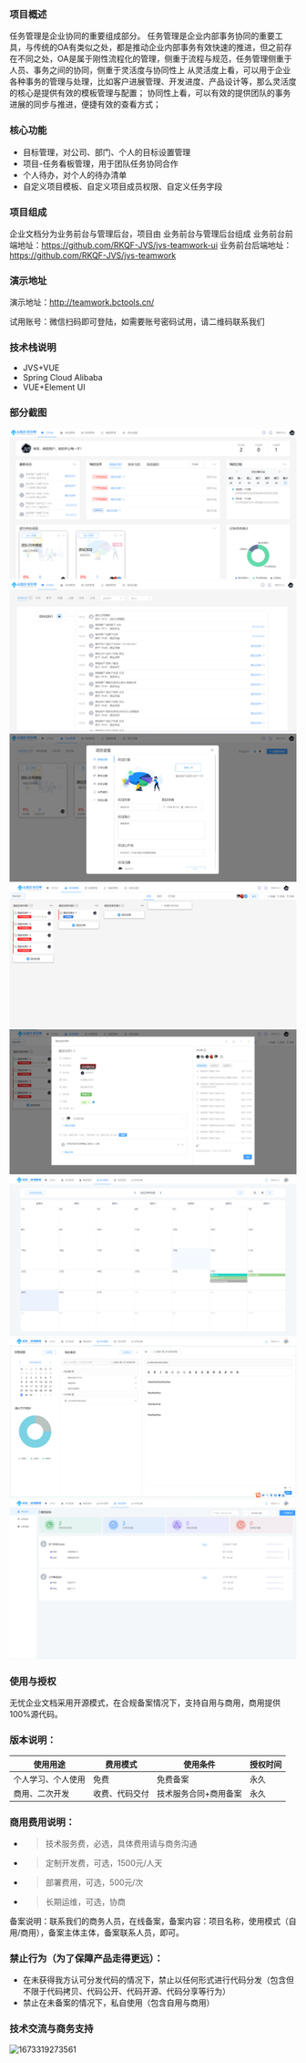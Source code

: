 

### 项目概述


任务管理是企业协同的重要组成部分。
     任务管理是企业内部事务协同的重要工具，与传统的OA有类似之处，都是推动企业内部事务有效快速的推进，但之前存在不同之处，OA是属于刚性流程化的管理，侧重于流程与规范，任务管理侧重于人员、事务之间的协同，侧重于灵活度与协同性上
    从灵活度上看，可以用于企业各种事务的管理与处理，比如客户进展管理、开发进度、产品设计等，那么灵活度的核心是提供有效的模板管理与配置；
协同性上看，可以有效的提供团队的事务进展的同步与推进，便捷有效的查看方式；

### 核心功能
- 目标管理，对公司、部门、个人的目标设置管理
- 项目-任务看板管理，用于团队任务协同合作
- 个人待办，对个人的待办清单
- 自定义项目模板、自定义项目成员权限、自定义任务字段



### 项目组成
企业文档分为业务前台与管理后台，项目由 业务前台与管理后台组成
业务前台前端地址：https://github.com/RKQF-JVS/jvs-teamwork-ui
业务前台后端地址：https://github.com/RKQF-JVS/jvs-teamwork


### 演示地址
演示地址：http://teamwork.bctools.cn/


试用账号：微信扫码即可登陆，如需要账号密码试用，请二维码联系我们


### 技术栈说明
* JVS+VUE
* Spring Cloud Alibaba
* VUE+Element UI

### 部分截图
![输入图片说明](img/1.png)
![输入图片说明](img/2.png)
![输入图片说明](img/3.png)
![输入图片说明](img/4.png)
![输入图片说明](img/5.png)
![输入图片说明](img/6.png)
![输入图片说明](img/7.png)
![输入图片说明](img/8.png)

### 使用与授权
无忧企业文档采用开源模式，在合规备案情况下，支持自用与商用，商用提供100%源代码。
### 版本说明：
使用用途|费用模式|使用条件|授权时间
-|-|-|-
个人学习、个人使用|免费|免费备案|永久
商用、二次开发|收费、代码交付|技术服务合同+商用备案|永久

### 商用费用说明：
- > 技术服务费，必选，具体费用请与商务沟通
- > 定制开发费，可选，1500元/人天
- > 部署费用，可选，500元/次
- > 长期运维，可选，协商


备案说明：联系我们的商务人员，在线备案，备案内容：项目名称，使用模式（自用/商用），备案主体主体，备案联系人员，即可。
### 禁止行为（为了保障产品走得更远）：
* 在未获得我方认可分发代码的情况下，禁止以任何形式进行代码分发（包含但不限于代码拷贝、代码公开、代码开源、代码分享等行为）
* 禁止在未备案的情况下，私自使用（包含自用与商用）


### 技术交流与商务支持

<img width="113" alt="1673319273561" src="https://user-images.githubusercontent.com/94048608/211451631-33640145-b09e-4f66-b64e-bb66d90356dd.png">

